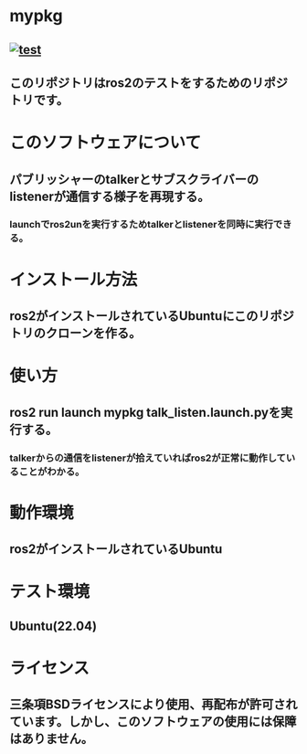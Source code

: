 # mypkg
## [![test](https://github.com/21c1041yukikumazawa/mypkg/actions/workflows/test.yml/badge.svg)](https://github.com/21c1041yukikumazawa/mypkg/actions/workflows/test.yml)
## このリポジトリはros2のテストをするためのリポジトリです。　　
# このソフトウェアについて
## パブリッシャーのtalkerとサブスクライバーのlistenerが通信する様子を再現する。
### launchでros2unを実行するためtalkerとlistenerを同時に実行できる。
# インストール方法
## ros2がインストールされているUbuntuにこのリポジトリのクローンを作る。
# 使い方
## ros2 run launch mypkg talk_listen.launch.pyを実行する。
### talkerからの通信をlistenerが拾えていればros2が正常に動作していることがわかる。 
# 動作環境  
## ros2がインストールされているUbuntu
# テスト環境
## Ubuntu(22.04)
# ライセンス   
## 三条項BSDライセンスにより使用、再配布が許可されています。しかし、このソフトウェアの使用には保障はありません。
